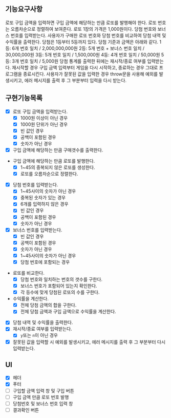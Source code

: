## 기능요구사항

로또 구입 금액을 입력하면 구입 금액에 해당하는 만큼 로또를 발행해야 한다.
로또 번호는 오름차순으로 정렬하여 보여준다.
로또 1장의 가격은 1,000원이다.
당첨 번호와 보너스 번호를 입력받는다.
사용자가 구매한 로또 번호와 당첨 번호를 비교하여 당첨 내역 및 수익률을 출력한다.
당첨은 1등부터 5등까지 있다. 당첨 기준과 금액은 아래와 같다.
1등: 6개 번호 일치 / 2,000,000,000원
2등: 5개 번호 + 보너스 번호 일치 / 30,000,000원
3등: 5개 번호 일치 / 1,500,000원
4등: 4개 번호 일치 / 50,000원
5등: 3개 번호 일치 / 5,000원
당첨 통계를 출력한 뒤에는 재시작/종료 여부를 입력받는다.
재시작할 경우 구입 금액 입력부터 게임을 다시 시작하고, 종료하는 경우 그대로 프로그램을 종료시킨다.
사용자가 잘못된 값을 입력한 경우 throw문을 사용해 예외를 발생시키고, 에러 메시지를 출력 후 그 부분부터 입력을 다시 받는다.

## 구현기능목록

- [x] 로또 구입 금액을 입력받는다.
  - [x] 1000원 이상이 아닌 경우
  - [x] 1000원 단위가 아닌 경우
  - [x] 빈 값인 경우
  - [x] 공백이 포함된 경우
  - [x] 숫자가 아닌 경우
- [x] 구입 금액에 해당하는 만큼 구매갯수를 출력한다.
- 구입 금액에 해당하는 만큼 로또를 발행한다.
  - [x] 1~45의 중복되지 않은 로또를 생성한다.
  - [x] 로또를 오름차순으로 정렬한다.
- [x] 당첨 번호를 입력받는다.
  - [x] 1~45사이의 숫자가 아닌 경우
  - [x] 중복된 숫자가 있는 경우
  - [x] 6개를 입력하지 않은 경우
  - [x] 빈 값인 경우
  - [x] 공백이 포함된 경우
  - [x] 숫자가 아닌 경우
- [x] 보너스 번호를 입력받는다.
  - [x] 빈 값인 경우
  - [x] 공백이 포함된 경우
  - [x] 숫자가 아닌 경우
  - [x] 1~45사이의 숫자가 아닌 경우
  - [x] 당첨 번호에 포함되는 경우
- 로또를 비교한다.
  - [x] 당첨 번호와 일치하는 번호의 갯수를 구한다.
  - [x] 보너스 번호가 포함되어 있는지 확인한다.
  - [x] 각 등수에 맞게 당첨된 로또의 수를 구한다.
- 수익률을 계산한다.
  - [x] 전체 당첨 금액의 합을 구한다.
  - [x] 전체 당첨 금액과 구입 금액으로 수익률을 계산한다.
- [x] 당첨 내역 및 수익률을 출력한다.
- [x] 재시작/종료 여부를 입력받는다.
  - [x] `y`또는 `n`이 아닌 경우
- [x] 잘못된 값을 입력할 시 예외를 발생시키고, 에러 메시지를 출력 후 그 부분부터 다시 입력받는다.

## UI

- [x] 헤더
- [x] 푸터
- [ ] 구입할 금액 입력 창 및 구입 버튼
- [ ] 구입 금액 만큼 로또 번호 발행
- [ ] 당첨번호 및 보너스 번호 입력 창
- [ ] 결과확인 버튼
